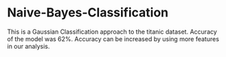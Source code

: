 # Naive-Bayes-Classification
This is a Gaussian Classification approach to the titanic dataset.
Accuracy of the model was 62%. Accuracy can be increased by using more features in our analysis.
